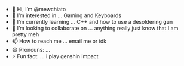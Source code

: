 - 👋 Hi, I’m @mewchiato
- 👀 I’m interested in ... Gaming and Keyboards
- 🌱 I’m currently learning ... C++ and how to use a desoldering gun
- 💞️ I’m looking to collaborate on ... anything really just know that I am pretty meh
- 📫 How to reach me ... email me or idk
- 😄 Pronouns: ... 
- ⚡ Fun fact: ... i play genshin impact

<!---
mewchiato/mewchiato is a ✨ special ✨ repository because its `README.md` (this file) appears on your GitHub profile.
You can click the Preview link to take a look at your changes.
--->
